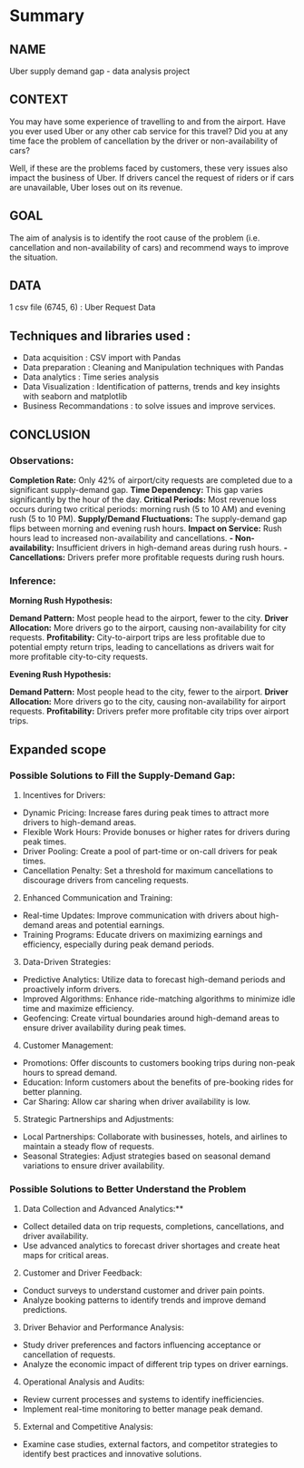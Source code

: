 # Summary 

## NAME
Uber supply demand gap - data analysis project

## CONTEXT
You may have some experience of travelling to and from the airport. Have you ever used Uber or any other cab service for this travel? Did you at any time face the problem of cancellation by the driver or non-availability of cars?

Well, if these are the problems faced by customers, these very issues also impact the business of Uber. If drivers cancel the request of riders or if cars are unavailable, Uber loses out on its revenue.

## GOAL 
The aim of analysis is to identify the root cause of the problem (i.e. cancellation and non-availability of cars) and recommend ways to improve the situation.

## DATA 
1 csv file (6745, 6) : Uber Request Data

## Techniques and libraries used : 
- Data acquisition : CSV import with Pandas
- Data preparation : Cleaning and Manipulation techniques with Pandas
- Data analytics : Time series analysis
- Data Visualization : Identification of patterns, trends and key insights with seaborn and matplotlib
- Business Recommandations : to solve issues and improve services.   


## CONCLUSION


### Observations:

**Completion Rate:** Only 42% of airport/city requests are completed due to a significant supply-demand gap.
**Time Dependency:** This gap varies significantly by the hour of the day.
**Critical Periods:** Most revenue loss occurs during two critical periods: morning rush (5 to 10 AM) and evening rush (5 to 10 PM).
**Supply/Demand Fluctuations:** The supply-demand gap flips between morning and evening rush hours.
**Impact on Service:** Rush hours lead to increased non-availability and cancellations.
  **- Non-availability:** Insufficient drivers in high-demand areas during rush hours.
  **- Cancellations:** Drivers prefer more profitable requests during rush hours.

### Inference:

**Morning Rush Hypothesis:**

**Demand Pattern:** Most people head to the airport, fewer to the city.
**Driver Allocation:** More drivers go to the airport, causing non-availability for city requests.
**Profitability:** City-to-airport trips are less profitable due to potential empty return trips, leading to cancellations as drivers wait for more profitable city-to-city requests.

**Evening Rush Hypothesis:**

**Demand Pattern:** Most people head to the city, fewer to the airport.
**Driver Allocation:** More drivers go to the city, causing non-availability for airport requests.
**Profitability:** Drivers prefer more profitable city trips over airport trips.


## Expanded scope

### Possible Solutions to Fill the Supply-Demand Gap:

1) Incentives for Drivers:

- Dynamic Pricing: Increase fares during peak times to attract more drivers to high-demand areas.
- Flexible Work Hours: Provide bonuses or higher rates for drivers during peak times.
- Driver Pooling: Create a pool of part-time or on-call drivers for peak times.
- Cancellation Penalty: Set a threshold for maximum cancellations to discourage drivers from canceling requests.

2) Enhanced Communication and Training:

- Real-time Updates: Improve communication with drivers about high-demand areas and potential earnings.
- Training Programs: Educate drivers on maximizing earnings and efficiency, especially during peak demand periods.

3) Data-Driven Strategies:

- Predictive Analytics: Utilize data to forecast high-demand periods and proactively inform drivers.
- Improved Algorithms: Enhance ride-matching algorithms to minimize idle time and maximize efficiency.
- Geofencing: Create virtual boundaries around high-demand areas to ensure driver availability during peak times.

4) Customer Management:

- Promotions: Offer discounts to customers booking trips during non-peak hours to spread demand.
- Education: Inform customers about the benefits of pre-booking rides for better planning.
- Car Sharing: Allow car sharing when driver availability is low.

5) Strategic Partnerships and Adjustments:

- Local Partnerships: Collaborate with businesses, hotels, and airlines to maintain a steady flow of requests.
- Seasonal Strategies: Adjust strategies based on seasonal demand variations to ensure driver availability.


### Possible Solutions to Better Understand the Problem

1) Data Collection and Advanced Analytics:**

- Collect detailed data on trip requests, completions, cancellations, and driver availability.
- Use advanced analytics to forecast driver shortages and create heat maps for critical areas.

2) Customer and Driver Feedback:

- Conduct surveys to understand customer and driver pain points.
- Analyze booking patterns to identify trends and improve demand predictions.

3) Driver Behavior and Performance Analysis:

- Study driver preferences and factors influencing acceptance or cancellation of requests.
- Analyze the economic impact of different trip types on driver earnings.

4) Operational Analysis and Audits:

- Review current processes and systems to identify inefficiencies.
- Implement real-time monitoring to better manage peak demand.

5) External and Competitive Analysis:

- Examine case studies, external factors, and competitor strategies to identify best practices and innovative solutions.

